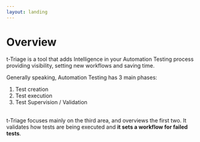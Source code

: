 ```yaml
---
layout: landing
---
```


# Overview

&#x20;

t-Triage is a tool that adds Intelligence in your Automation Testing process providing visibility, setting new workflows and saving time.

&#x20;Generally speaking, Automation Testing has 3 main phases:

1. Test creation
2. Test execution
3. Test Supervision / Validation

\
t-Triage focuses mainly on the third area, and overviews the first two. It validates how tests are being executed and **it sets a workflow for failed tests**.
